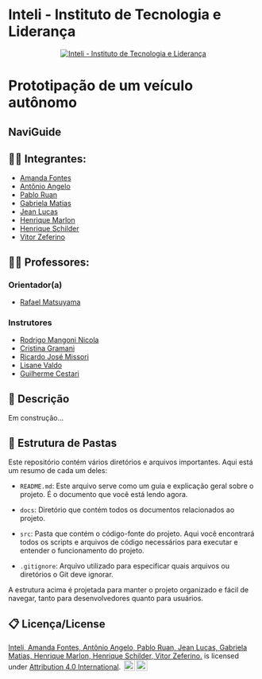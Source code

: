 # Inteli - Instituto de Tecnologia e Liderança 

<p align="center">
<a href= "https://www.inteli.edu.br/"><img src="media/images/inteli.png" alt="Inteli - Instituto de Tecnologia e Liderança" border="0"></a>
</p>

# Prototipação de um veículo autônomo

## NaviGuide

## :student: Integrantes: 
- <a href="https://www.linkedin.com/in/amanda-fontes/">Amanda Fontes</a>
- <a href="https://www.linkedin.com/in/antonioangeloteixeira/">Antônio Angelo</a> 
- <a href="https://www.linkedin.com/in/pablo-ruan-lana-viana/">Pablo Ruan</a>
- <a href="https://www.linkedin.com/in/gabriela-rodrigues-matias/">Gabriela Matias</a> 
- <a href="https://www.linkedin.com/in/jeanrothstein/">Jean Lucas</a>
- <a href="https://www.linkedin.com/in/henriquemarlon/">Henrique Marlon</a>
- <a href="https://www.linkedin.com/in/henrique-schilder-647b122b0/">Henrique Schilder</a> 
- <a href="https://www.linkedin.com/in/vitor-zeferino/">Vitor Zeferino</a>

## :teacher: Professores:
### Orientador(a) 
- <a href="https://www.linkedin.com/in/rafaelmatsuyama/">Rafael Matsuyama</a>
### Instrutores
- <a href="https://www.linkedin.com/in/rodrigo-mangoni-nicola-537027158/">Rodrigo Mangoni Nicola</a>
- <a href="https://www.linkedin.com/in/cristinagramani/">Cristina Gramani</a> 
- <a href="https://www.linkedin.com/in/ricardo-jos%C3%A9-missori/">Ricardo José Missori</a> 
- <a href="https://www.linkedin.com/in/lisane-valdo/">Lisane Valdo</a>
- <a href="https://www.linkedin.com/in/gui-cestari/">Guilherme Cestari</a> 

## 📝 Descrição

Em construção...

## 📁 Estrutura de Pastas

Este repositório contém vários diretórios e arquivos importantes. Aqui está um resumo de cada um deles:

- `README.md`: Este arquivo serve como um guia e explicação geral sobre o projeto. É o documento que você está lendo agora.

- `docs`: Diretório que contém todos os documentos relacionados ao projeto.

- `src`: Pasta que contém o código-fonte do projeto. Aqui você encontrará todos os scripts e arquivos de código necessários para executar e entender o funcionamento do projeto.

- `.gitignore`: Arquivo utilizado para especificar quais arquivos ou diretórios o Git deve ignorar.


A estrutura acima é projetada para manter o projeto organizado e fácil de navegar, tanto para desenvolvedores quanto para usuários.


## 📋 Licença/License

<a rel="cc:attributionURL dct:creator" property="cc:attributionName" href="https://github.com/Inteli-College/2024-T0002-EC09-G04/">Inteli, Amanda Fontes, Antônio Angelo, Pablo Ruan, Jean Lucas, Gabriela Matias, Henrique Marlon, Henrique Schilder, Vitor Zeferino.</a> is licensed under <a href="http://creativecommons.org/licenses/by/4.0/?ref=chooser-v1" target="_blank" rel="license noopener noreferrer" style="display:inline-block;">Attribution 4.0 International</a>. <img style="height:22px!important;margin-left:3px;vertical-align:text-bottom;" src="https://mirrors.creativecommons.org/presskit/icons/cc.svg?ref=chooser-v1"><img style="height:22px!important;margin-left:3px;vertical-align:text-bottom;" src="https://mirrors.creativecommons.org/presskit/icons/by.svg?ref=chooser-v1"><p xmlns:cc="http://creativecommons.org/ns#" xmlns:dct="http://purl.org/dc/terms/"></p>

